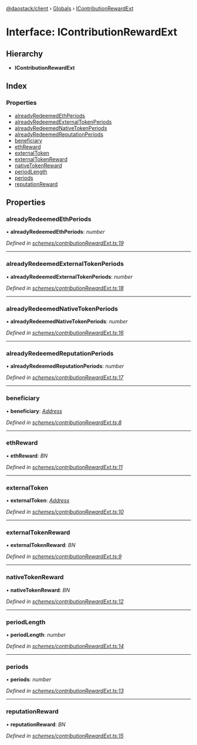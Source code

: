 [@daostack/client](../README.md) › [Globals](../globals.md) › [IContributionRewardExt](icontributionrewardext.md)

# Interface: IContributionRewardExt

## Hierarchy

* **IContributionRewardExt**

## Index

### Properties

* [alreadyRedeemedEthPeriods](icontributionrewardext.md#alreadyredeemedethperiods)
* [alreadyRedeemedExternalTokenPeriods](icontributionrewardext.md#alreadyredeemedexternaltokenperiods)
* [alreadyRedeemedNativeTokenPeriods](icontributionrewardext.md#alreadyredeemednativetokenperiods)
* [alreadyRedeemedReputationPeriods](icontributionrewardext.md#alreadyredeemedreputationperiods)
* [beneficiary](icontributionrewardext.md#beneficiary)
* [ethReward](icontributionrewardext.md#ethreward)
* [externalToken](icontributionrewardext.md#externaltoken)
* [externalTokenReward](icontributionrewardext.md#externaltokenreward)
* [nativeTokenReward](icontributionrewardext.md#nativetokenreward)
* [periodLength](icontributionrewardext.md#periodlength)
* [periods](icontributionrewardext.md#periods)
* [reputationReward](icontributionrewardext.md#reputationreward)

## Properties

###  alreadyRedeemedEthPeriods

• **alreadyRedeemedEthPeriods**: *number*

*Defined in [schemes/contributionRewardExt.ts:19](https://github.com/daostack/client/blob/7361fcc/src/schemes/contributionRewardExt.ts#L19)*

___

###  alreadyRedeemedExternalTokenPeriods

• **alreadyRedeemedExternalTokenPeriods**: *number*

*Defined in [schemes/contributionRewardExt.ts:18](https://github.com/daostack/client/blob/7361fcc/src/schemes/contributionRewardExt.ts#L18)*

___

###  alreadyRedeemedNativeTokenPeriods

• **alreadyRedeemedNativeTokenPeriods**: *number*

*Defined in [schemes/contributionRewardExt.ts:16](https://github.com/daostack/client/blob/7361fcc/src/schemes/contributionRewardExt.ts#L16)*

___

###  alreadyRedeemedReputationPeriods

• **alreadyRedeemedReputationPeriods**: *number*

*Defined in [schemes/contributionRewardExt.ts:17](https://github.com/daostack/client/blob/7361fcc/src/schemes/contributionRewardExt.ts#L17)*

___

###  beneficiary

• **beneficiary**: *[Address](../globals.md#address)*

*Defined in [schemes/contributionRewardExt.ts:8](https://github.com/daostack/client/blob/7361fcc/src/schemes/contributionRewardExt.ts#L8)*

___

###  ethReward

• **ethReward**: *BN*

*Defined in [schemes/contributionRewardExt.ts:11](https://github.com/daostack/client/blob/7361fcc/src/schemes/contributionRewardExt.ts#L11)*

___

###  externalToken

• **externalToken**: *[Address](../globals.md#address)*

*Defined in [schemes/contributionRewardExt.ts:10](https://github.com/daostack/client/blob/7361fcc/src/schemes/contributionRewardExt.ts#L10)*

___

###  externalTokenReward

• **externalTokenReward**: *BN*

*Defined in [schemes/contributionRewardExt.ts:9](https://github.com/daostack/client/blob/7361fcc/src/schemes/contributionRewardExt.ts#L9)*

___

###  nativeTokenReward

• **nativeTokenReward**: *BN*

*Defined in [schemes/contributionRewardExt.ts:12](https://github.com/daostack/client/blob/7361fcc/src/schemes/contributionRewardExt.ts#L12)*

___

###  periodLength

• **periodLength**: *number*

*Defined in [schemes/contributionRewardExt.ts:14](https://github.com/daostack/client/blob/7361fcc/src/schemes/contributionRewardExt.ts#L14)*

___

###  periods

• **periods**: *number*

*Defined in [schemes/contributionRewardExt.ts:13](https://github.com/daostack/client/blob/7361fcc/src/schemes/contributionRewardExt.ts#L13)*

___

###  reputationReward

• **reputationReward**: *BN*

*Defined in [schemes/contributionRewardExt.ts:15](https://github.com/daostack/client/blob/7361fcc/src/schemes/contributionRewardExt.ts#L15)*
